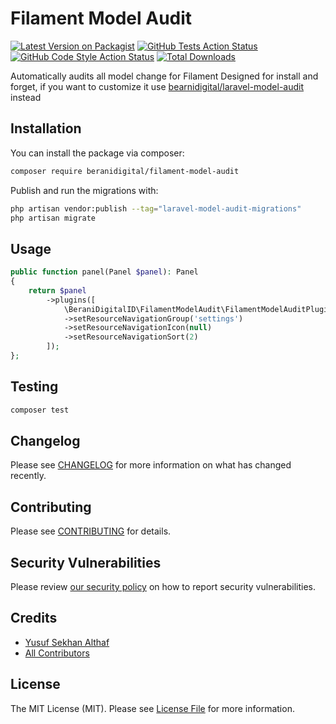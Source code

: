 # Filament Model Audit

[![Latest Version on Packagist](https://img.shields.io/packagist/v/beranidigital/filament-model-audit.svg?style=flat-square)](https://packagist.org/packages/beranidigital/filament-model-audit)
[![GitHub Tests Action Status](https://img.shields.io/github/actions/workflow/status/beranidigital/filament-model-audit/run-tests.yml?branch=main&label=tests&style=flat-square)](https://github.com/beranidigital/filament-model-audit/actions?query=workflow%3Arun-tests+branch%3Amain)
[![GitHub Code Style Action Status](https://img.shields.io/github/actions/workflow/status/beranidigital/filament-model-audit/fix-php-code-styling.yml?branch=main&label=code%20style&style=flat-square)](https://github.com/beranidigital/filament-model-audit/actions?query=workflow%3A"Fix+PHP+code+styling"+branch%3Amain)
[![Total Downloads](https://img.shields.io/packagist/dt/beranidigital/filament-model-audit.svg?style=flat-square)](https://packagist.org/packages/beranidigital/filament-model-audit)



Automatically audits all model change for Filament
Designed for install and forget, if you want to customize it use [bearnidigital/laravel-model-audit](https://github.com/beranidigital/laravel-model-audit) instead



## Installation

You can install the package via composer:

```bash
composer require beranidigital/filament-model-audit
```

Publish and run the migrations with:

```bash
php artisan vendor:publish --tag="laravel-model-audit-migrations"
php artisan migrate
```




## Usage

```php
public function panel(Panel $panel): Panel
{
    return $panel
        ->plugins([
            \BeraniDigitalID\FilamentModelAudit\FilamentModelAuditPlugin::make()
            ->setResourceNavigationGroup('settings')
            ->setResourceNavigationIcon(null)
            ->setResourceNavigationSort(2)
        ]);
};
```

## Testing

```bash
composer test
```

## Changelog

Please see [CHANGELOG](CHANGELOG.md) for more information on what has changed recently.

## Contributing

Please see [CONTRIBUTING](.github/CONTRIBUTING.md) for details.

## Security Vulnerabilities

Please review [our security policy](../../security/policy) on how to report security vulnerabilities.

## Credits

- [Yusuf Sekhan Althaf](https://github.com/Ticlext-Altihaf)
- [All Contributors](../../contributors)

## License

The MIT License (MIT). Please see [License File](LICENSE.md) for more information.
